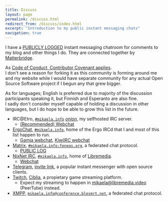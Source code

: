 ```yaml
---
title: Discuss
layout: page
permalink: /discuss.html
redirect_from: /discuss/index.html
excerpt: "Introduction to my public instant messaging chats"
navigation: true
---
```


I have a [PUBLICLY LOGGED](https://view.matrix.org/room/!ZFnQcqwxcebAepncKr:feneas.org/) instant messaging chatroom for comments to my
blog and other things I do. They are connected together by [Matterbridge](https://github.com/42wim/matterbridge/#matterbridge).

As [Code of Conduct, Contributor Covenant applies](https://www.contributor-covenant.org/version/2/0/code_of_conduct/).<br>
I don't see a reason for forking it as this community is forming around me
and my website while I would have separate community for any actual Open
Source Software project if I begun any that grew bigger.

As for languages; English is preferred due to majority of the discussion
participants speaking it, but Finnish and Esperanto are also fine.<br> I sadly
don't consider myself capable of holding a discussion in other languages, but
I do hope to be able to grow this list in the future.

* IRC@Etro, [`#mikaela.info`](ircs://etro.mikaela.info:6697/#mikaela.info) *[onion](irc://otzmigofmchtadpek223bkmrzqoa6mmvhmr5dxqurcrtwalizfibuxid.onion:6667/#mikaela.info)*,
  my selfhosted IRC server.
  * [(Recommended) Webchat](https://irc.etro.mikaela.info/#mikaela.info)
* [ErgoChat], [`#mikaela.info`](ircs://irc.ergo.chat:6697/#mikaela.info), home of the Ergo IRCd
  that I and most of this list happen to run.
  * [Gamja webchat](https://ergo.chat/gamja/#mikaela.info), [KiwiIRC webchat](https://ergo.chat/kiwi/#mikaela.info)
* [Matrix], [`#mikaela.info:feneas.org`](matrix:roomid/ZFnQcqwxcebAepncKr:feneas.org?action=join&via=feneas.org&via=sorunome.de&via=the-apothecary.club&via=pirateriot.net&via=matrix.org),
  a federated chat protocol.
  * [PUBLIC LOG](https://view.matrix.org/room/!ZFnQcqwxcebAepncKr:feneas.org/)
* [NixNet IRC], [`#mikaela.info`](ircs://irc.nixnet.services:6697/#Mikaela.info),
  home of [Libremedia](https://libremedia.info/).
  * [Webchat](https://irc.nixnet.services/?join=%23Mikaela.info)
* [Telegram], [invite link](https://t.me/joinchat/Ikv7FkqOeBSzz4odrpxqcg), a
  popular instant messenger with open source clients.
* [Twitch], [Ciblia](https://twitch.tv/Ciblia), a propietary game streaming
  platform.
  * Expect my streaming to happen in [mikaela@libremedia.video](https://libremedia.video/accounts/mikaela/)
    (PeerTube) instead.
* [XMPP], [`mikaela.info@conference.blesmrt.net`](xmpp:mikaela.info@conference.blesmrt.net?join),
  a federated chat protocol.

[ErgoChat]:https://ergo.chat/
[NixNet IRC]:https://docs.nixnet.services/IRC
[Matrix]:https://matrix.org/
[Telegram]:https://telegram.org/
[Twitch]:https://twitch.tv/
[XMPP]:https://xmpp.org/
